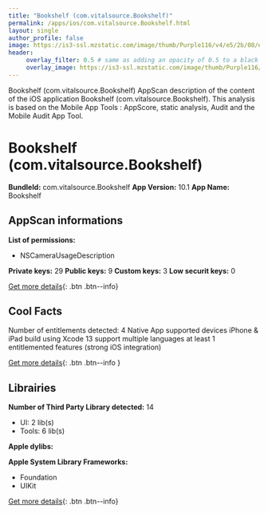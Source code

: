 ```yaml
---
title: "Bookshelf (com.vitalsource.Bookshelf)"
permalink: /apps/ios/com.vitalsource.Bookshelf.html
layout: single
author_profile: false
image: https://is3-ssl.mzstatic.com/image/thumb/Purple116/v4/e5/2b/08/e52b0897-a80e-f665-f975-e85ed6f21771/AppIcon-0-1x_U007emarketing-0-7-0-85-220.png/512x512bb.jpg
header: 
     overlay_filter: 0.5 # same as adding an opacity of 0.5 to a black background
     overlay_image: https://is3-ssl.mzstatic.com/image/thumb/Purple116/v4/e5/2b/08/e52b0897-a80e-f665-f975-e85ed6f21771/AppIcon-0-1x_U007emarketing-0-7-0-85-220.png/512x512bb.jpg
---
```

Bookshelf (com.vitalsource.Bookshelf) AppScan description of the content of the iOS application Bookshelf (com.vitalsource.Bookshelf). This analysis is based on the Mobile App Tools : AppScore, static analysis, Audit and the Mobile Audit App Tool.

# Bookshelf (com.vitalsource.Bookshelf)

**BundleId:** com.vitalsource.Bookshelf
**App Version:** 10.1
**App Name:** Bookshelf


## AppScan informations 

**List of permissions:** 
- NSCameraUsageDescription
  
  
**Private keys:** 29
**Public keys:** 9
**Custom keys:** 3
**Low securit keys:** 0
  
[Get more details](/pricing.html){: .btn .btn--info}

## Cool Facts

Number of entitlements detected: 4
Native App
supported devices iPhone & iPad
build using Xcode 13
support multiple languages
at least 1 entitlemented features (strong iOS integration)
  
[Get more details](/pricing.html){: .btn .btn--info }

## Librairies 
**Number of Third Party Library detected:** 14
- UI: 2 lib(s)
- Tools: 6 lib(s)


**Apple dylibs:**


**Apple System Library Frameworks:**
- Foundation
- UIKit


  
[Get more details](/pricing.html){: .btn .btn--info}

